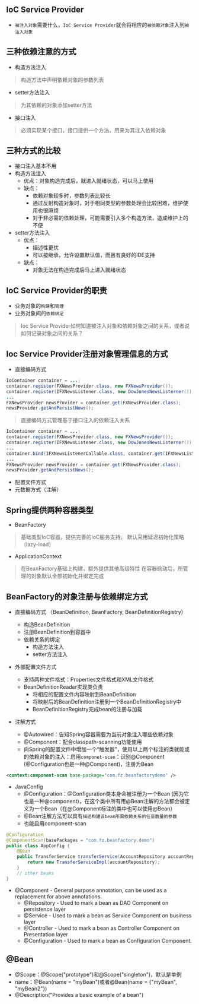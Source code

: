 ## IoC Service Provider

- `被注入对象`需要什么，`IoC Service Provider`就会将相应的`被依赖对象`注入到`被注入对象`

## 三种依赖注意的方式

- 构造方法注入

> 构造方法中声明依赖对象的参数列表

- setter方法注入

> 为其依赖的对象添加setter方法

- 接口注入

> 必须实现某个接口，接口提供一个方法，用来为其注入依赖对象

## 三种方式的比较

- 接口注入基本不用
- 构造方法注入
	- 优点：对象构造完成后，就进入就绪状态，可以马上使用
	- 缺点：
		- 依赖对象较多时，参数列表比较长
		- 通过反射构造对象时，对于相同类型的参数处理会比较困难，维护使用也很麻烦
		- 对于非必需的依赖处理，可能需要引入多个构造方法，造成维护上的不便
- setter方法注入
	- 优点：
		- 描述性更优
		- 可以被继承，允许设置默认值，而且有良好的IDE支持
	- 缺点：
		- 对象无法在构造完成后马上进入就绪状态

## IoC Service Provider的职责

- 业务对象的`构建`和`管理`
- 业务对象间的`依赖绑定`

> Ioc Service Provider如何知道被注入对象和依赖对象之间的关系，或者说如何记录对象之间的关系？

## Ioc Service Provider注册对象管理信息的方式

- 直接编码方式

```java
IoContainer container = ...;
container.register(FXNewsProvider.class, new FXNewsProvider());
container.register(IFXNewsListener.class, new DowJonesNewsListerner());
...
FXNewsProvider newsProvider = container.get(FXNewsProvider.class);
newsProvider.getAndPersistNews();
```

> 直接编码方式管理基于接口注入的依赖注入关系

```java
IoContainer container = ...;
container.register(FXNewsProvider.class, new FXNewsProvider());
container.register(IFXNewsListener.class, new DowJonesNewsListerner());
...
container.bind(IFXNewsListenerCallable.class, container.get(IFXNewsListener.class));
...
FXNewsProvider newsProvider = container.get(FXNewsProvider.class);
newsProvider.getAndPersistNews();
```

- 配置文件方式
- 元数据方式（注解）

## Spring提供两种容器类型

- BeanFactory

> 基础类型IoC容器，提供完善的IoC服务支持。
> 默认采用延迟初始化策略（lazy-load）

- ApplicationContext

> 在BeanFactory基础上构建，额外提供其他高级特性
> 在容器启动后，所管理的对象默认全部初始化并绑定完成

## BeanFactory的对象注册与依赖绑定方式

- 直接编码方式 （BeanDefinition, BeanFactory, BeanDefinitionRegistry）
	- 构造BeanDefinition
	- 注册BeanDefinition到容器中
	- 依赖关系的绑定
		- 构造方法注入
		- setter方法注入

- 外部配置文件方式
	- 支持两种文件格式：Properties文件格式和XML文件格式
	- BeanDefinitionReader实现类负责
		- 将相应的配置文件内容映射到BeanDefinition
		- 将映射后的BeanDefinition注册到一个BeanDefinitionRegistry中
		- BeanDefinitionRegistry完成bean的注册与加载

- 注解方式
	- @Autowired：告知Spring容器需要为当前对象注入哪些依赖对象
	- @Component：配合classpath-scanning功能使用
	- 向Spring的配置文件中增加一个“触发器”，使用以上两个标注的类就能或的依赖对象的注入：启用`componet-scan`：识别@Component (@Configuration也是一种@Component)，注册为Bean

```xml
<context:component-scan base-package="com.fz.beanfactorydemo" />
```

- JavaConfig
	- @Configuration：@Configuration类本身会被注册为一个Bean (因为它也是一种@component)，在这个类中所有用@Bean注解的方法都会被定义为一个Bean（在@Component标注的类中也可以使用@Bean）
	- @Bean注解方法可以具有`描述构建该bean所需依赖关系的任意数量的参数`
	- 也能启用component-scan

```java
@Configuration
@ComponentScan(basePackages = "com.fz.beanfactory.demo")
public class AppConfig {
	@Bean
    public TransferService transferService(AccountRepository accountRepository) {
        return new TransferServiceImpl(accountRepository);
    }
    // other beans
}
```

- @Component - General purpose annotation, can be used as a replacement for above annotations.
	- @Repository - Used to mark a bean as DAO Component on persistence layer
	- @Service - Used to mark a bean as Service Component on business layer
	- @Controller - Used to mark a bean as Controller Component on Presentation layer
	- @Configuration - Used to mark a bean as Configuration Component.

## @Bean

- @Scope：@Scope("prototype")和@Scope("singleton")，默认是单例
- name：@Bean(name = "myBean")或者@Bean(name = {"myBean", "myBean2"})
- @Description("Provides a basic example of a bean")